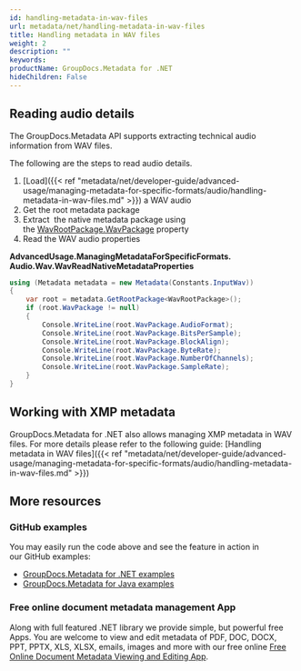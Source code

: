 ```yaml
---
id: handling-metadata-in-wav-files
url: metadata/net/handling-metadata-in-wav-files
title: Handling metadata in WAV files
weight: 2
description: ""
keywords: 
productName: GroupDocs.Metadata for .NET
hideChildren: False
---
```

## Reading audio details

The GroupDocs.Metadata API supports extracting technical audio information from WAV files.

The following are the steps to read audio details.

1.  [Load]({{< ref "metadata/net/developer-guide/advanced-usage/managing-metadata-for-specific-formats/audio/handling-metadata-in-wav-files.md" >}}) a WAV audio
2.  Get the root metadata package
3.  Extract  the native metadata package using the [WavRootPackage.WavPackage](https://apireference.groupdocs.com/net/metadata/groupdocs.metadata.formats.audio/wavrootpackage/properties/wavpackage) property
4.  Read the WAV audio properties

**AdvancedUsage.ManagingMetadataForSpecificFormats.<WBR>Audio.Wav.WavReadNativeMetadataProperties**

```csharp
using (Metadata metadata = new Metadata(Constants.InputWav))
{
	var root = metadata.GetRootPackage<WavRootPackage>();
	if (root.WavPackage != null)
	{
		Console.WriteLine(root.WavPackage.AudioFormat);
		Console.WriteLine(root.WavPackage.BitsPerSample);
		Console.WriteLine(root.WavPackage.BlockAlign);
		Console.WriteLine(root.WavPackage.ByteRate);
		Console.WriteLine(root.WavPackage.NumberOfChannels);
		Console.WriteLine(root.WavPackage.SampleRate);
	}
}
```

## Working with XMP metadata

GroupDocs.Metadata for .NET also allows managing XMP metadata in WAV files. For more details please refer to the following guide: [Handling metadata in WAV files]({{< ref "metadata/net/developer-guide/advanced-usage/managing-metadata-for-specific-formats/audio/handling-metadata-in-wav-files.md" >}})

## More resources
### GitHub examples
You may easily run the code above and see the feature in action in our GitHub examples:
*   [GroupDocs.Metadata for .NET examples](https://github.com/groupdocs-metadata/GroupDocs.Metadata-for-.NET)    
*   [GroupDocs.Metadata for Java examples](https://github.com/groupdocs-metadata/GroupDocs.Metadata-for-Java)    

### Free online document metadata management App
Along with full featured .NET library we provide simple, but powerful free Apps.
You are welcome to view and edit metadata of PDF, DOC, DOCX, PPT, PPTX, XLS, XLSX, emails, images and more with our free online [Free Online Document Metadata Viewing and Editing App](https://products.groupdocs.app/metadata).